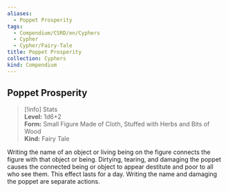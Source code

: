 ```yaml
---
aliases:
  - Poppet Prosperity
tags:
  - Compendium/CSRD/en/Cyphers
  - Cypher
  - Cypher/Fairy-Tale
title: Poppet Prosperity
collection: Cyphers
kind: Compendium
---
```

## Poppet Prosperity  
>[!info] Stats  
> **Level:** 1d6+2  
> **Form:** Small Figure Made of Cloth, Stuffed with Herbs and Bits of Wood  
> **Kind:** Fairy Tale
  
Writing the name of an object or living being on the figure connects the figure with that object or being. Dirtying, tearing, and damaging the poppet causes the connected being or object to appear destitute and poor to all who see them. This effect lasts for a day. Writing the name and damaging the poppet are separate actions.